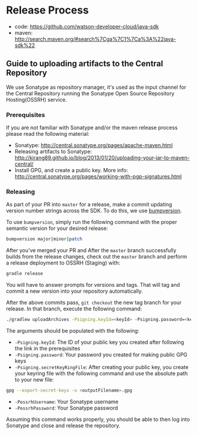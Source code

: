 # Release Process

* code: https://github.com/watson-developer-cloud/java-sdk
* maven: http://search.maven.org/#search%7Cga%7C1%7Ca%3A%22java-sdk%22

## Guide to uploading artifacts to the Central Repository

We use Sonatype as repository manager, it's used as the input channel for the Central Repository running the Sonatype Open Source Repository Hosting(OSSRH) service.

### Prerequisites

If you are not familiar with Sonatype and/or the maven release process please read the following material:

* Sonatype: http://central.sonatype.org/pages/apache-maven.html
* Releasing artifacts to Sonatype: http://kirang89.github.io/blog/2013/01/20/uploading-your-jar-to-maven-central/
* Install GPG, and create a public key. More info: http://central.sonatype.org/pages/working-with-pgp-signatures.html

### Releasing
As part of your PR into `master` for a release, make a commit updating version number strings across the SDK. To do this, we use [bumpversion](https://github.com/peritus/bumpversion).

To use `bumpversion`, simply run the following command with the proper semantic version for your desired release:
```bash
bumpversion major|minor|patch
```

After you've merged your PR and After the `master` branch successfully builds from the release changes, check out the `master` branch and perform a release deployment to OSSRH (Staging) with:
```bash
gradle release
```
You will have to answer prompts for versions and tags. That will tag and commit a new version into your repository automatically.

After the above commits pass, `git checkout` the new tag branch for your release. In that branch, execute the following command:

```bash
./gradlew uploadArchives -Psigning.keyId=<keyId> -Psigning.password=<keyPassword> -Psigning.secretKeyRingFile=<pathToKeyRingFile> -PossrhUsername=<sonatypeUsername> -PossrhPassword=<sonatypePassword>
```

The arguments should be populated with the following:
- `-Psigning.keyId`: The ID of your public key you created after following the link in the prerequisites
- `-Psigning.password`: Your password you created for making public GPG keys
- `-Psigning.secretKeyRingFile`: After creating your public key, you create your keyring file with the following command and use the absolute path to your new file:

```bash
gpg --export-secret-keys -o <outputFilename>.gpg
```

- `-PossrhUsername`: Your Sonatype username
- `-PossrhPassword`: Your Sonatype password

Assuming this command works properly, you should be able to then log into Sonatype and close and release the repository.
